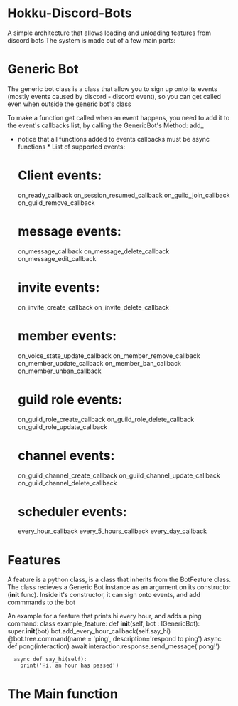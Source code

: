# Hokku-Discord-Bots
A simple architecture that allows loading and unloading features from discord bots
The system is made out of a few main parts:

# Generic Bot #

  The generic bot class is a class that allow you to sign up onto its events (mostly events caused by discord - discord event),
  so you can get called even when outside the generic bot's class

  To make a function get called when an event happens, 
  you need to add it to the event's callbacks list, 
  by calling the GenericBot's Method:
      add_<name of event>
  * notice that all functions added to events callbacks must be async functions *
  List of supported events:

    # Client events:

      on_ready_callback
      on_session_resumed_callback
      on_guild_join_callback
      on_guild_remove_callback

    # message events:

      on_message_callback
      on_message_delete_callback
      on_message_edit_callback

    # invite events:

      on_invite_create_callback
      on_invite_delete_callback

    # member events:
      on_voice_state_update_callback
      on_member_remove_callback
      on_member_update_callback
      on_member_ban_callback
      on_member_unban_callback

    # guild role events:

      on_guild_role_create_callback
      on_guild_role_delete_callback
      on_guild_role_update_callback

    # channel events:

      on_guild_channel_create_callback
      on_guild_channel_update_callback
      on_guild_channel_delete_callback

    # scheduler events:

      every_hour_callback
      every_5_hours_callback
      every_day_callback
  
  
# Features #
  
  A feature is a python class, is a class that inherits from the BotFeature class.
  The class recieves a Generic Bot instance as an argument on its constructor (__init__ func).
  Inside it's constructor, it can sign onto events, and add commmands to the bot

  An example for a feature that prints hi every hour, and adds a ping command:
    class example_feature:
      def __init__(self, bot : IGenericBot):
        super.__init__(bot)
        bot.add_every_hour_callback(self.say_hi)
        @bot.tree.command(name = 'ping', description='respond to ping')
        async def pong(interaction)
          await interaction.response.send_message('pong!')

      async def say_hi(self):
        print('Hi, an hour has passed')
  
# The Main function #
  


